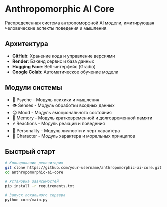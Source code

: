 # Anthropomorphic AI Core

Распределенная система антропоморфной AI модели, имитирующая человеческие аспекты поведения и мышления.

## Архитектура

- **GitHub**: Хранение кода и управление версиями
- **Render**: Бэкенд сервис и база данных
- **Hugging Face**: Веб-интерфейс (Gradio)
- **Google Colab**: Автоматическое обучение модели

## Модули системы

- 🧠 Psyche - Модуль психики и мышления
- 👁️ Senses - Модуль обработки входных данных
- 😊 Mood - Модуль эмоционального состояния  
- 🧠 Memory - Модуль кратковременной и долговременной памяти
- ⚡ Reactions - Модуль реакций и поведения
- 👤 Personality - Модуль личности и черт характера
- 💭 Character - Модуль характера и моральных принципов

## Быстрый старт

```bash
# Клонирование репозитория
git clone https://github.com/your-username/anthropomorphic-ai-core.git
cd anthropomorphic-ai-core

# Установка зависимостей
pip install -r requirements.txt

# Запуск локального сервера
python core/main.py